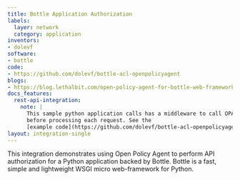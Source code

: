 ```yaml
---
title: Bottle Application Authorization
labels:
  layer: network
  category: application
inventors:
- dolevf
software:
- bottle
code:
- https://github.com/dolevf/bottle-acl-openpolicyagent
blogs:
- https://blog.lethalbit.com/open-policy-agent-for-bottle-web-framework/
docs_features:
  rest-api-integration:
    note: |
      This sample python application calls has a middleware to call OPA
      before processing each request. See the
      [example code](https://github.com/dolevf/bottle-acl-openpolicyagent/blob/00a4336/main.py#L37).
layout: integration-single
---
```

This integration demonstrates using Open Policy Agent to perform API authorization for a Python application backed by Bottle.
Bottle is a fast, simple and lightweight WSGI micro web-framework for Python.

